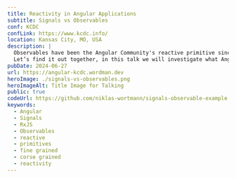```yaml
---
title: Reactivity in Angular Applications
subtitle: Signals vs Observables
conf: KCDC
confLink: https://www.kcdc.info/
location: Kansas City, MO, USA
description: |
  Observables have been the Angular Community's reactive primitive since Angular 2 was released with a strict dependency on RxJS. However with the release of Angular version 16, a new reactive primitive has been introduced - Signals - leaving many developers wondering how this should impact their reactive workflows. Do Angular developers need multiple reactive primitives? Do developers still need RxJS? When should developers use Signals and when should they use Observables? And most critically, does the introduction of Signals necessitate refactoring an entire code base like with previous AngularJS applications?
  Let’s find it out together, in this talk we will investigate what Angular developers NEED to know about switching to Signals, the differences between Observables and Signals, and provide best practices and patterns for making Angular applications more reactive today and for days to come!
pubDate: 2024-06-27
url: https://angular-kcdc.wordman.dev
heroImage: ./signals-vs-observables.png
heroImageAlt: Title Image for Talking
public: true
codeUrl: https://github.com/niklas-wortmann/signals-observable-example
keywords: 
  - Angular
  - Signals
  - RxJS
  - Observables
  - reactive
  - primitives
  - fine grained
  - corse grained
  - reactivity
---
```

